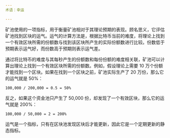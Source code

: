 ```yaml
---
术语：幸运

---
```

矿池使用的一项指标，用于衡量矿池相对于其理论预期的表现。顾名思义，它评估矿池找到区块的运气。运气的计算方法是，根据比特币当前的难度，将理论上找到一个有效区块所需的份额数与找到该区块所产生的实际份额数进行比较。份数低于预期表示运气好，而份数高于预期则表示运气差。

通过将比特币的难度与其每秒产生的份额数和每份份额的难度相关联，矿池可以计算出理论上找到一个有效区块所需的份额数。例如，假设理论上需要 10 万个份额才能找到一个区块。如果在找到一个区块之前，矿池实际生产了 20 万份，那么它的运气就是 50%：

```text
100,000 / 200,000 = 0.5 = 50%
```

反之，如果这个资金池只产生了 50,000 份，却发现了一个有效区块，那么它的运气就是 200%：

```text
100,000 / 50,000 = 2 = 200%
```

运气是一个指标，只有在区块池发现区块后才能更新，因此它是一个定期更新的静态指标。